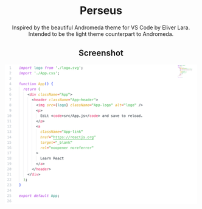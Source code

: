 
<div align="center">

# Perseus
Inspired by the beautiful Andromeda theme for VS Code by Eliver Lara.
Intended to be the light theme counterpart to Andromeda.

## Screenshot
![](images/Perseus.png)

</div>


